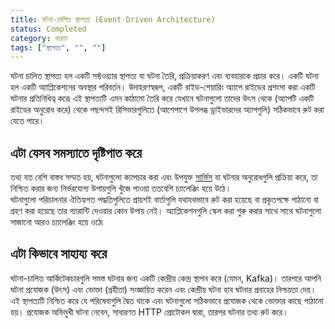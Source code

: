 ```yaml
---
title: ঘটনা-চালিত স্থাপত্য (Event-Driven Architecture)
status: Completed
category: ধারণা
tags: ["স্থাপত্য", "", ""]
---
```


ঘটনা চালিত স্থাপত্য হল একটি সফ্টওয়্যার স্থাপত্য যা ঘটনা তৈরি, প্রক্রিয়াকরণ এবং ব্যবহারকে প্রচার করে।
একটি ঘটনা হল একটি অ্যাপ্লিকেশনের অবস্থার পরিবর্তন।
উদাহরণস্বরূপ, একটি রাইড-শেয়ারিং অ্যাপে রাইডের প্রশংসা করা একটি ঘটনার প্রতিনিধিত্ব করে৷
এই স্থাপত্যটি এমন কাঠামো তৈরি করে যেখানে ঘটনাগুলো তাদের উৎস থেকে (অ্যাপটি একটি রাইডের অনুরোধ করে) থেকে পছন্দসই রিসিভারগুলিতে (আশেপাশে উপলব্ধ ড্রাইভারদের অ্যাপগুলি) সঠিকভাবে রুট করা যেতে পারে।

## এটা যেসব সমস্যাতে দৃষ্টিপাত করে

তথ্য যত বেশি বাস্তব সম্মত হয়, ঘটনাগুলো ক্যাপচার করা এবং উপযুক্ত [সার্ভিস](/bn/service/) যা ঘটনার অনুরোধগুলি প্রক্রিয়া করে, তা নিশ্চিত করার জন্য নির্ভরযোগ্য উপায়গুলি খুঁজে পাওয়া ততবেশি চ্যালেঞ্জিং হয়ে উঠে।  
ঘটনাগুলো পরিচালনার ঐতিহ্যগত পদ্ধতিগুলিতে প্রায়শই বার্তাগুলি যথাযথভাবে রুট করা হয়েছে বা প্রকৃতপক্ষে পাঠানো বা গ্রহণ করা হয়েছে তার গ্যারান্টি দেওয়ার কোন উপায় নেই।
অ্যাপ্লিকেশনগুলি স্কেল করা শুরু করার সাথে সাথে ঘটনাগুলো সাজানো আরও চ্যালেঞ্জিং হয়ে ওঠে৷

## এটা কিভাবে সাহায্য করে

ঘটনা-চালিত আর্কিটেকচারগুলি সমস্ত ঘটনার জন্য একটি কেন্দ্রীয় কেন্দ্র স্থাপন করে (যেমন, Kafka)।
তারপরে আপনি ঘটনা প্রযোজক (উৎস) এবং ভোক্তা (গ্রহীতা) সংজ্ঞায়িত করেন এবং কেন্দ্রীয় ঘটনা হাব ঘটনার প্রবাহের নিশ্চয়তা দেয়।
এই স্থাপত্যটি নিশ্চিত করে যে পরিষেবাগুলি দ্বৈত থাকে এবং ঘটনাগুলো সঠিকভাবে প্রযোজক থেকে ভোক্তার কাছে পাঠানো হয়।
প্রযোজক অভিমুখী ঘটনা নেবেন, সাধারণত HTTP প্রোটোকল দ্বারা, তারপর ঘটনার তথ্য রুট করে।
